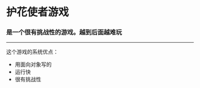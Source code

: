 # 护花使者游戏
### 是一个很有挑战性的游戏。越到后面越难玩
--------------------------------------

这个游戏的系统优点：
- 用面向对象写的
- 运行快
- 很有挑战性
